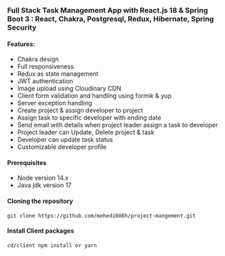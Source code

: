 ### Full Stack Task Management App with React.js 18 & Spring Boot 3 : React, Chakra, Postgresql, Redux, Hibernate, Spring Security

#### Features:
- Chakra design
- Full responsiveness
- Redux as state management
- JWT authentication
- Image upload using Cloudinary CDN
- Client form validation and handling using formik & yup
- Server exception handling
- Create project & assign developer to project
- Assign task to specific developer with ending date
- Send email with details when project leader assign a task to developer
- Project leader can Update, Delete project & task
- Developer can update task status
- Customizable developer profile

#### Prerequisites
- Node version 14.x
- Java  jdk version 17

#### Cloning the repository
```
git clone https://github.com/mehedi008h/project-mangement.git
```

#### Install Client packages

```
cd/client npm install or yarn
```


